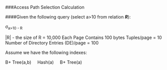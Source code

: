 ###Access Path Selection Calculation

####Given the following query (select a>10 from relation ***R***):

σ<sub>a>10 - R

|R| - the size of R = 10,000
Each Page Contains 100 bytes
Tuples/page = 10
Number of Directory Entries (DE)/page = 100





Assume we have the following indexes:

B+ Tree(a,b)&nbsp;&nbsp;&nbsp;&nbsp; Hash(a)&nbsp;&nbsp;&nbsp;&nbsp; B+ Tree(a)






